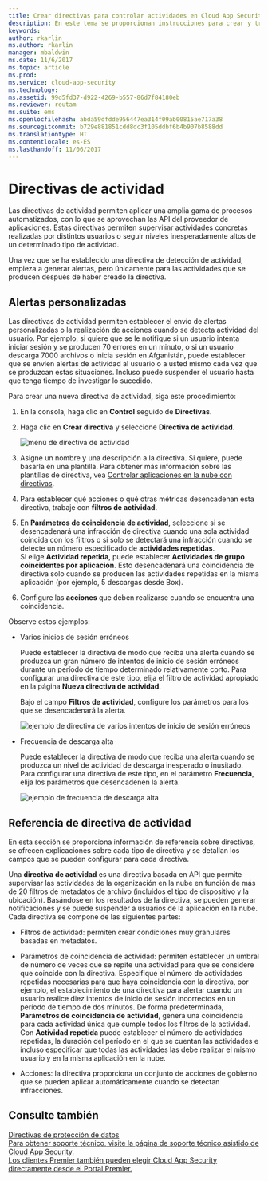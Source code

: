 ```yaml
---
title: Crear directivas para controlar actividades en Cloud App Security | Microsoft Docs
description: En este tema se proporcionan instrucciones para crear y trabajar con directivas de actividad.
keywords: 
author: rkarlin
ms.author: rkarlin
manager: mbaldwin
ms.date: 11/6/2017
ms.topic: article
ms.prod: 
ms.service: cloud-app-security
ms.technology: 
ms.assetid: 99d5fd37-d922-4269-b557-86d7f84180eb
ms.reviewer: reutam
ms.suite: ems
ms.openlocfilehash: abda59dfdde956447ea314f09ab00815ae717a38
ms.sourcegitcommit: b729e881851cdd8dc3f105ddbf6b4b907b8588dd
ms.translationtype: HT
ms.contentlocale: es-ES
ms.lasthandoff: 11/06/2017
---
```

# <a name="activity-policies"></a>Directivas de actividad
Las directivas de actividad permiten aplicar una amplia gama de procesos automatizados, con lo que se aprovechan las API del proveedor de aplicaciones. Estas directivas permiten supervisar actividades concretas realizadas por distintos usuarios o seguir niveles inesperadamente altos de un determinado tipo de actividad.  
  
Una vez que se ha establecido una directiva de detección de actividad, empieza a generar alertas, pero únicamente para las actividades que se producen después de haber creado la directiva.
  
  
## <a name="custom-alerts"></a>Alertas personalizadas  
Las directivas de actividad permiten establecer el envío de alertas personalizadas o la realización de acciones cuando se detecta actividad del usuario. Por ejemplo, si quiere que se le notifique si un usuario intenta iniciar sesión y se producen 70 errores en un minuto, o si un usuario descarga 7000 archivos o inicia sesión en Afganistán, puede establecer que se envíen alertas de actividad al usuario o a usted mismo cada vez que se produzcan estas situaciones. Incluso puede suspender el usuario hasta que tenga tiempo de investigar lo sucedido.  
  
Para crear una nueva directiva de actividad, siga este procedimiento:  
  
1.  En la consola, haga clic en **Control** seguido de **Directivas**.  
  
2.  Haga clic en **Crear directiva** y seleccione **Directiva de actividad**.  
  
     ![menú de directiva de actividad](./media/activity-policy-menu.png "menú de directiva de actividad")  
  
3.  Asigne un nombre y una descripción a la directiva. Si quiere, puede basarla en una plantilla. Para obtener más información sobre las plantillas de directiva, vea [Controlar aplicaciones en la nube con directivas](control-cloud-apps-with-policies.md).  
  
4.  Para establecer qué acciones o qué otras métricas desencadenan esta directiva, trabaje con **filtros de actividad**.  
  
5.  En **Parámetros de coincidencia de actividad**, seleccione si se desencadenará una infracción de directiva cuando una sola actividad coincida con los filtros o si solo se detectará una infracción cuando se detecte un número especificado de **actividades repetidas**.  
    Si elige **Actividad repetida**, puede establecer  **Actividades de grupo coincidentes por aplicación**. Esto desencadenará una coincidencia de directiva solo cuando se producen las actividades repetidas en la misma aplicación (por ejemplo, 5 descargas desde Box).  
  
6.  Configure las **acciones** que deben realizarse cuando se encuentra una coincidencia.  
  
Observe estos ejemplos:  
  
-   Varios inicios de sesión erróneos  
  
     Puede establecer la directiva de modo que reciba una alerta cuando se produzca un gran número de intentos de inicio de sesión erróneos durante un período de tiempo determinado relativamente corto. Para configurar una directiva de este tipo, elija el filtro de actividad apropiado en la página **Nueva directiva de actividad**.  
  
     Bajo el campo **Filtros de actividad**, configure los parámetros para los que se desencadenará la alerta.  
  
     ![ejemplo de directiva de varios intentos de inicio de sesión erróneos](./media/multiple-failed-log-on-attempts-policy-example.png "ejemplo de directiva de varios intentos de inicio de sesión erróneos")  
  
-   Frecuencia de descarga alta  
  
     Puede establecer la directiva de modo que reciba una alerta cuando se produzca un nivel de actividad de descarga inesperado o inusitado. Para configurar una directiva de este tipo, en el parámetro **Frecuencia**, elija los parámetros que desencadenen la alerta.  
  
     ![ejemplo de frecuencia de descarga alta](./media/high-download-rate-example.png "ejemplo de frecuencia de descarga alta")  
  
  
## <a name="activity-policy-reference"></a>Referencia de directiva de actividad  
En esta sección se proporciona información de referencia sobre directivas, se ofrecen explicaciones sobre cada tipo de directiva y se detallan los campos que se pueden configurar para cada directiva.  
  
Una **directiva de actividad** es una directiva basada en API que permite supervisar las actividades de la organización en la nube en función de más de 20 filtros de metadatos de archivo (incluidos el tipo de dispositivo y la ubicación). Basándose en los resultados de la directiva, se pueden generar notificaciones y se puede suspender a usuarios de la aplicación en la nube.   
Cada directiva se compone de las siguientes partes:  
  
-   Filtros de actividad: permiten crear condiciones muy granulares basadas en metadatos.  
  
-   Parámetros de coincidencia de actividad: permiten establecer un umbral de número de veces que se repite una actividad para que se considere que coincide con la directiva.  Especifique el número de actividades repetidas necesarias para que haya coincidencia con la directiva, por ejemplo, el establecimiento de una directiva para alertar cuando un usuario realice diez intentos de inicio de sesión incorrectos en un período de tiempo de dos minutos.  De forma predeterminada, **Parámetros de coincidencia de actividad**, genera una coincidencia para cada actividad única que cumple todos los filtros de la actividad.   
Con **Actividad repetida** puede establecer el número de actividades repetidas, la duración del período en el que se cuentan las actividades e incluso especificar que todas las actividades las debe realizar el mismo usuario y en la misma aplicación en la nube.  
  
  
-   Acciones: la directiva proporciona un conjunto de acciones de gobierno que se pueden aplicar automáticamente cuando se detectan infracciones.  
## <a name="see-also"></a>Consulte también  
[Directivas de protección de datos](data-protection-policies.md)   
[Para obtener soporte técnico, visite la página de soporte técnico asistido de Cloud App Security.](http://support.microsoft.com/oas/default.aspx?prid=16031)   
[Los clientes Premier también pueden elegir Cloud App Security directamente desde el Portal Premier.](https://premier.microsoft.com/)  
  
  